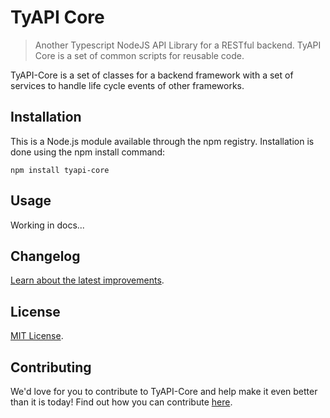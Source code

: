 # TyAPI Core
> Another Typescript NodeJS API Library for a RESTful backend. TyAPI Core is a set of common scripts for reusable code.

TyAPI-Core is a set of classes for a backend framework with a set of services to handle life cycle events of other frameworks.

## Installation

This is a Node.js module available through the npm registry. Installation is done using the npm install command:

```shell
npm install tyapi-core
```

## Usage

Working in docs...

## Changelog

[Learn about the latest improvements][changelog].

## License

[MIT License][license].

## Contributing

We'd love for you to contribute to TyAPI-Core and help make it even better than it is today! Find out how you can contribute [here][contribute].



<!-- Markdown link & img dfn's -->
[license]: ./LICENSE
[changelog]: ./CHANGELOG.md
[contribute]: ./CONTRIBUTING.md

